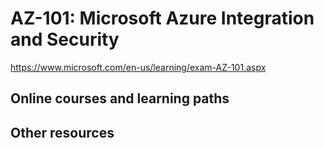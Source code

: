 # AZ-101: Microsoft Azure Integration and Security

https://www.microsoft.com/en-us/learning/exam-AZ-101.aspx

## Online courses and learning paths

## Other resources
